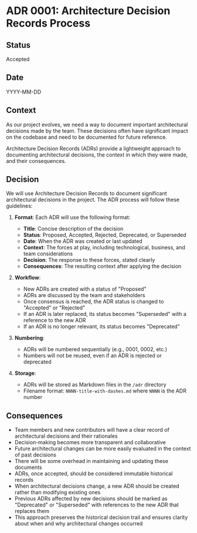 # ADR 0001: Architecture Decision Records Process

## Status
Accepted

## Date
YYYY-MM-DD

## Context
As our project evolves, we need a way to document important architectural decisions made by the team. These decisions often have significant impact on the codebase and need to be documented for future reference.

Architecture Decision Records (ADRs) provide a lightweight approach to documenting architectural decisions, the context in which they were made, and their consequences.

## Decision
We will use Architecture Decision Records to document significant architectural decisions in the project. The ADR process will follow these guidelines:

1. **Format**: Each ADR will use the following format:
   - **Title**: Concise description of the decision
   - **Status**: Proposed, Accepted, Rejected, Deprecated, or Superseded
   - **Date**: When the ADR was created or last updated
   - **Context**: The forces at play, including technological, business, and team considerations
   - **Decision**: The response to these forces, stated clearly
   - **Consequences**: The resulting context after applying the decision

2. **Workflow**:
   - New ADRs are created with a status of "Proposed"
   - ADRs are discussed by the team and stakeholders
   - Once consensus is reached, the ADR status is changed to "Accepted" or "Rejected"
   - If an ADR is later replaced, its status becomes "Superseded" with a reference to the new ADR
   - If an ADR is no longer relevant, its status becomes "Deprecated"

3. **Numbering**:
   - ADRs will be numbered sequentially (e.g., 0001, 0002, etc.)
   - Numbers will not be reused, even if an ADR is rejected or deprecated

4. **Storage**:
   - ADRs will be stored as Markdown files in the `/adr` directory
   - Filename format: `NNNN-title-with-dashes.md` where `NNNN` is the ADR number

## Consequences
- Team members and new contributors will have a clear record of architectural decisions and their rationales
- Decision-making becomes more transparent and collaborative
- Future architectural changes can be more easily evaluated in the context of past decisions
- There will be some overhead in maintaining and updating these documents
- ADRs, once accepted, should be considered immutable historical records
- When architectural decisions change, a new ADR should be created rather than modifying existing ones
- Previous ADRs affected by new decisions should be marked as "Deprecated" or "Superseded" with references to the new ADR that replaces them
- This approach preserves the historical decision trail and ensures clarity about when and why architectural changes occurred
